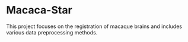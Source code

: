# Macaca-Star
This project focuses on the registration of macaque brains and includes various data preprocessing methods.
